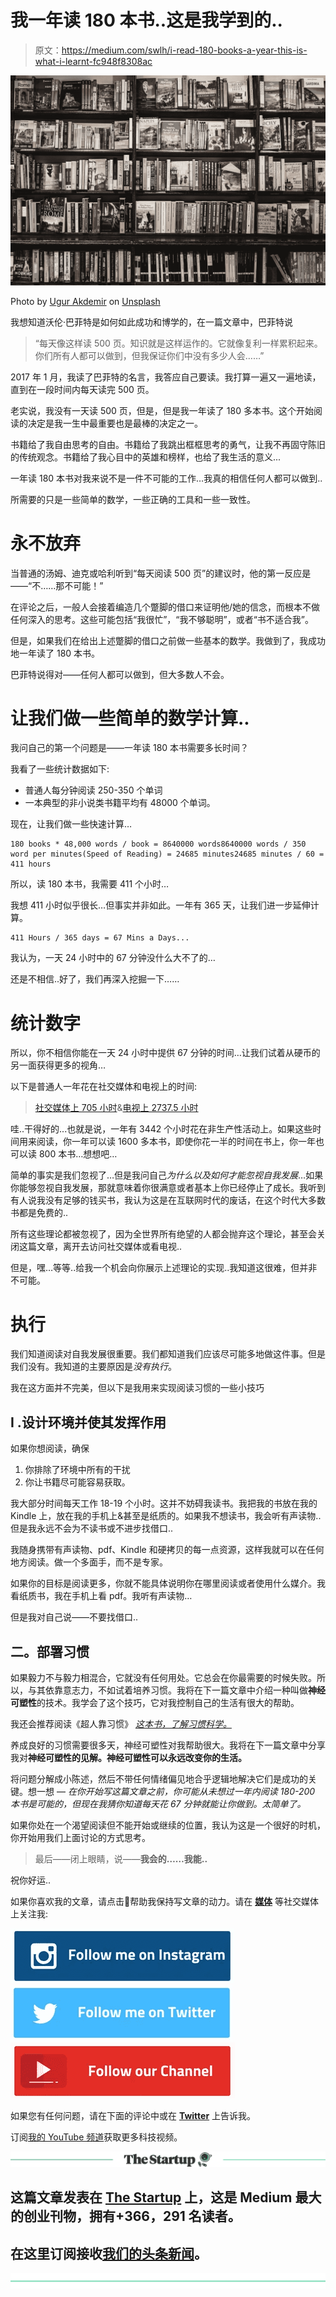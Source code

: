 # 我一年读 180 本书..这是我学到的..

> 原文：<https://medium.com/swlh/i-read-180-books-a-year-this-is-what-i-learnt-fc948f8308ac>

![](img/dd0e61412248b54d91fb347021e50527.png)

Photo by [Ugur Akdemir](https://unsplash.com/@ugur?utm_source=medium&utm_medium=referral) on [Unsplash](https://unsplash.com?utm_source=medium&utm_medium=referral)

我想知道沃伦·巴菲特是如何如此成功和博学的，在一篇文章中，巴菲特说

> “每天像这样读 500 页。知识就是这样运作的。它就像复利一样累积起来。你们所有人都可以做到，但我保证你们中没有多少人会……”

2017 年 1 月，我读了巴菲特的名言，我答应自己要读。我打算一遍又一遍地读，直到在一段时间内每天读完 500 页。

老实说，我没有一天读 500 页，但是，但是我一年读了 180 多本书。这个开始阅读的决定是我一生中最重要也是最棒的决定之一。

书籍给了我自由思考的自由。书籍给了我跳出框框思考的勇气，让我不再固守陈旧的传统观念。书籍给了我心目中的英雄和榜样，也给了我生活的意义...

一年读 180 本书对我来说不是一件不可能的工作…我真的相信任何人都可以做到..

所需要的只是一些简单的数学，一些正确的工具和一些一致性。

# 永不放弃

当普通的汤姆、迪克或哈利听到“每天阅读 500 页”的建议时，他的第一反应是——“不……那不可能！”

在评论之后，一般人会接着编造几个蹩脚的借口来证明他/她的信念，而根本不做任何深入的思考。这些可能包括“我很忙”，“我不够聪明”，或者“书不适合我”。

但是，如果我们在给出上述蹩脚的借口之前做一些基本的数学。我做到了，我成功地一年读了 180 本书。

巴菲特说得对——任何人都可以做到，但大多数人不会。

# 让我们做一些简单的数学计算..

我问自己的第一个问题是——一年读 180 本书需要多长时间？

我看了一些统计数据如下:

*   普通人每分钟阅读 250-350 个单词
*   一本典型的非小说类书籍平均有 48000 个单词。

现在，让我们做一些快速计算…

```
180 books * 48,000 words / book = 8640000 words8640000 words / 350 word per minutes(Speed of Reading) = 24685 minutes24685 minutes / 60 = 411 hours 
```

所以，读 180 本书，我需要 411 个小时…

我想 411 小时似乎很长…但事实并非如此。一年有 365 天，让我们进一步延伸计算。

```
411 Hours / 365 days = 67 Mins a Days...
```

我认为，一天 24 小时中的 67 分钟没什么大不了的…

还是不相信..好了，我们再深入挖掘一下……

# 统计数字

所以，你不相信你能在一天 24 小时中提供 67 分钟的时间…让我们试着从硬币的另一面获得更多的视角…

以下是普通人一年花在社交媒体和电视上的时间:

> [社交媒体上 705 小时](https://www.entrepreneur.com/slideshow/306136)&[电视上 2737.5 小时](https://www.theatlantic.com/technology/archive/2018/05/when-did-tv-watching-peak/561464/)

哇..干得好的...也就是说，一年有 3442 个小时花在非生产性活动上。如果这些时间用来阅读，你一年可以读 1600 多本书，即使你花一半的时间在书上，你一年也可以读 800 本书…想想吧…

简单的事实是我们忽视了…但是我问自己*为什么以及如何才能忽视自我发展*…如果你能够忽视自我发展，那就意味着你很满意或者基本上你已经停止了成长。我听到有人说我没有足够的钱买书，我认为这是在互联网时代的废话，在这个时代大多数书都是免费的..

所有这些理论都被忽视了，因为全世界所有绝望的人都会抛弃这个理论，甚至会关闭这篇文章，离开去访问社交媒体或看电视..

但是，嘿…等等..给我一个机会向你展示上述理论的实现..我知道这很难，但并非不可能。

# 执行

我们知道阅读对自我发展很重要。我们都知道我们应该尽可能多地做这件事。但是我们没有。我知道的主要原因是*没有执行*。

我在这方面并不完美，但以下是我用来实现阅读习惯的一些小技巧

## I .设计环境并使其发挥作用

如果你想阅读，确保

1.  你排除了环境中所有的干扰
2.  你让书籍尽可能容易获取。

我大部分时间每天工作 18-19 个小时。这并不妨碍我读书。我把我的书放在我的 Kindle 上，放在我的手机上&甚至是纸质的。如果我不想读书，我会听有声读物..但是我永远不会为不读书或不进步找借口..

我随身携带有声读物、pdf、Kindle 和硬拷贝的每一点资源，这样我就可以在任何地方阅读。做一个多面手，而不是专家。

如果你的目标是阅读更多，你就不能具体说明你在哪里阅读或者使用什么媒介。我看纸质书，我在手机上看 pdf。我听有声读物…

但是我对自己说——不要找借口..

## 二。部署习惯

如果毅力不与毅力相混合，它就没有任何用处。它总会在你最需要的时候失败。所以，与其依靠意志力，不如试着培养习惯。我将在下一篇文章中介绍一种叫做**神经可塑性**的技术。我学会了这个技巧，它对我控制自己的生活有很大的帮助。

我还会推荐阅读《超人靠习惯》 [*这本书，了解习惯科学。*](https://www.amazon.in/Superhuman-Habit-Becoming-Possible-Yourself-ebook/dp/B00NGC8I9E)

养成良好的习惯需要很多天，神经可塑性对我帮助很大。我将在下一篇文章中分享我对**神经可塑性的见解。神经可塑性可以永远改变你的生活。**

将问题分解成小陈述，然后不带任何情绪偏见地合乎逻辑地解决它们是成功的关键。想一想 — *在你开始写这篇文章之前，你可能从未想过一年内阅读 180-200 本书是可能的，但现在我猜你知道每天花 67 分钟就能让你做到。太简单了。*

如果你处在一个渴望阅读但不能开始或继续的位置，我认为这是一个很好的时机，你开始用我们上面讨论的方式思考。

> 最后——闭上眼睛，说——**我会的……我能..**

祝你好运..

如果你喜欢我的文章，请点击👏帮助我保持写文章的动力。请在 [**媒体**](/@iamadl) 等社交媒体上关注我:

[![](img/5635a904825586cc344c85159be6d0e1.png)](https://www.instagram.com/cool_adl/)[![](img/910a6eddb22e35693b4fafaa03c82ca6.png)](https://twitter.com/I_AM_ADL)[![](img/3bfdfed58943b0b4210eb6ef4920f54a.png)](https://www.youtube.com/channel/UCRkxhh51YKqpn2gaUI3MXjg)

如果您有任何问题，请在下面的评论中或在 [**Twitter**](https://twitter.com/I_AM_ADL) 上告诉我。

订阅[我的 YouTube 频道](https://goo.gl/u72j6u)获取更多科技视频。

[![](img/308a8d84fb9b2fab43d66c117fcc4bb4.png)](https://medium.com/swlh)

## 这篇文章发表在 [The Startup](https://medium.com/swlh) 上，这是 Medium 最大的创业刊物，拥有+366，291 名读者。

## 在这里订阅接收[我们的头条新闻](http://growthsupply.com/the-startup-newsletter/)。

[![](img/b0164736ea17a63403e660de5dedf91a.png)](https://medium.com/swlh)